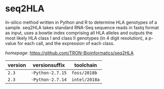 # seq2HLA

In-silico method written in Python and R to determine HLA genotypes of a sample.  seq2HLA takes standard RNA-Seq sequence reads in fastq format as input,  uses a bowtie index comprising all HLA alleles and outputs the most likely  HLA class I and class II genotypes (in 4 digit resolution),  a p-value for each call, and the expression of each class.

*homepage*: <https://github.com/TRON-Bioinformatics/seq2HLA>

version | versionsuffix | toolchain
--------|---------------|----------
``2.3`` | ``-Python-2.7.15`` | ``foss/2018b``
``2.3`` | ``-Python-2.7.14`` | ``intel/2018a``
